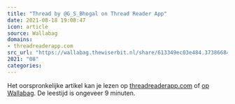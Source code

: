 ```yaml
---
title: "Thread by @G_S_Bhogal on Thread Reader App"
date: 2021-08-18 19:08:47
icon: article
source: Wallabag
domains:
- threadreaderapp.com
src_url: "https://wallabag.thewiserbit.nl/share/613349ec03e484.37386684"
2021: "08"
categories:
---
```

Het oorspronkelijke artikel kan je lezen op [threadreaderapp.com](https://threadreaderapp.com/thread/1225561131122597896.html) of [op Wallabag](https://wallabag.thewiserbit.nl/share/613349ec03e484.37386684). De leestijd is ongeveer 9 minuten.